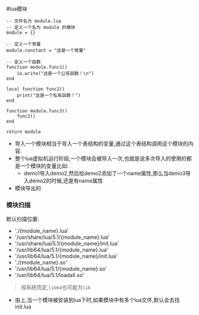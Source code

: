 #lua模块
``` 
-- 文件名为 module.lua
-- 定义一个名为 module 的模块
module = {}
 
-- 定义一个常量
module.constant = "这是一个常量"
 
-- 定义一个函数
function module.func1()
    io.write("这是一个公有函数！\n")
end
 
local function func2()
    print("这是一个私有函数！")
end
 
function module.func3()
    func2()
end
 
return module
```
* 导入一个模块相当于导入一个表结构的变量,通过这个表结构调用这个模块的内容.
* 整个lua虚拟机运行阶段,一个模块会被导入一次,也就是说多次导入的使用的都是一个模块的变量比如:
    * demo1导入demo2,然后给demo2添加了一个name属性,那么当demo3导入demo2的时候,还是有name属性
* 模块导出的

### 模块扫描
默认扫描位置:
*  './{module_name}.lua'
*  '/usr/share/lua/5.1/{module_name}.lua'
*  '/usr/share/lua/5.1/{module_name}/init.lua'
*  '/usr/lib64/lua/5.1/{module_name}.lua'
*  '/usr/lib64/lua/5.1/{module_name}/init.lua'
*  './{module_name}.so'
*  '/usr/lib64/lua/5.1/{module_name}.so'
*  '/usr/lib64/lua/5.1/loadall.so'

> 视系统而定,`lib64`也可能为`lib`

* 由上,当一个模块被安装到lua下时,如果模块中有多个lua文件,默认会去找init.lua
